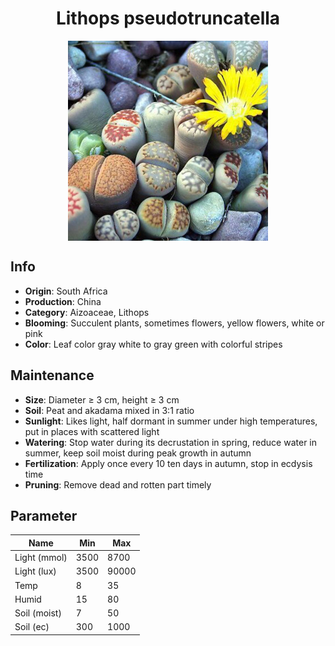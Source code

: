 <h1 align='center'>Lithops pseudotruncatella</h1>
<p align="center">
    <img 
        align='center'
        width='320'
        src="../images/lithops pseudotruncatella.png" 
        alt='Lithops pseudotruncatella' />
</p>

## Info

 - **Origin**: South Africa
 - **Production**: China
 - **Category**: Aizoaceae, Lithops
 - **Blooming**: Succulent plants, sometimes flowers, yellow flowers, white or pink
 - **Color**: Leaf color gray white to gray green with colorful stripes

## Maintenance

 - **Size**: Diameter ≥ 3 cm, height ≥ 3 cm
 - **Soil**: Peat and akadama mixed in 3:1 ratio
 - **Sunlight**: Likes light, half dormant in summer under high temperatures, put in places with scattered light
 - **Watering**: Stop water during its decrustation in spring, reduce water in summer, keep soil moist during peak growth in autumn
 - **Fertilization**: Apply once every 10 ten days in autumn, stop in ecdysis time
 - **Pruning**: Remove dead and rotten part timely

## Parameter

| Name         | Min  | Max   |
|--------------|------|-------|
| Light (mmol) | 3500 | 8700  |
| Light (lux)  | 3500 | 90000 |
| Temp         | 8    | 35    |
| Humid        | 15   | 80    |
| Soil (moist) | 7   | 50    |
| Soil (ec)    | 300  | 1000  |